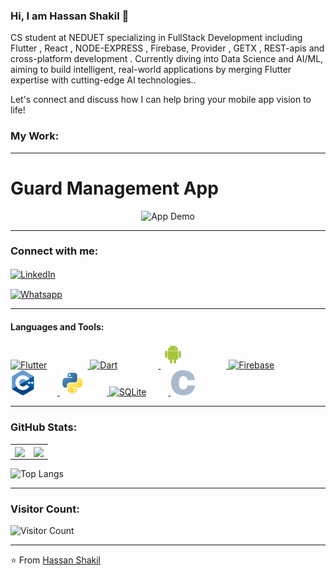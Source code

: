 ### Hi, I am Hassan Shakil 👋

CS student at NEDUET specializing in FullStack Development including Flutter , React , NODE-EXPRESS , Firebase, Provider , GETX , REST-apis and cross-platform development  . Currently diving into Data Science and AI/ML, aiming to build intelligent, real-world applications by merging Flutter expertise with cutting-edge AI technologies..

Let's connect and discuss how I can help bring your mobile app vision to life!


<h3 align="left">My Work:</h3>

---

# Guard Management App


<p align="center">
  <img src="https://github.com/hassanshakil22/applications-media-assets/blob/main/guard-management-tut.gif?raw=true" alt="App Demo" width="1000"/>
</p>

---



<h3 align="left">Connect with me:</h3>
<p align="left">
<span>
<a href="https://www.linkedin.com/in/hassanshakil22" target="blank">
  <img align="center" src="https://raw.githubusercontent.com/rahuldkjain/github-profile-readme-generator/master/src/images/icons/Social/linked-in-alt.svg" alt="LinkedIn" height="30" width="40" />
</a>
</p>
<p align="left">
<a href="https://wa.me/923059167616" target="blank">
  <img align="center" src="https://encrypted-tbn0.gstatic.com/images?q=tbn:ANd9GcSvMQlZXD2RUfJ1BeNmMjcWBSNF-axCYICsFQ&s" alt="Whatsapp" height="30" width="40" />
</a>
</span>  
</p>



---

<h4 align="left">Languages and Tools:</h4>
<p align="left">
  <a href="https://flutter.dev" target="_blank" rel="noreferrer">
    <img src="https://www.vectorlogo.zone/logos/flutterio/flutterio-icon.svg" alt="Flutter" width="40" height="40" style="margin-right: 65px;" />
  </a>
  <a href="https://dart.dev" target="_blank" rel="noreferrer">
    <img src="https://www.vectorlogo.zone/logos/dartlang/dartlang-icon.svg" alt="Dart" width="40" height="40" style="margin-right: 65px;" />
  </a>
  <a href="https://developer.android.com" target="_blank" rel="noreferrer">
    <img src="https://raw.githubusercontent.com/devicons/devicon/master/icons/android/android-original-wordmark.svg" alt="Android" width="40" height="40" style="margin-right: 65px;" />
  </a>
  <a href="https://firebase.google.com" target="_blank" rel="noreferrer">
    <img src="https://www.vectorlogo.zone/logos/firebase/firebase-icon.svg" alt="Firebase" width="40" height="40" style="margin-right: 65px;" />
  </a>
  <a href="https://www.w3schools.com/cpp/" target="_blank" rel="noreferrer">
    <img src="https://raw.githubusercontent.com/devicons/devicon/master/icons/cplusplus/cplusplus-original.svg" alt="C++" width="40" height="40" style="margin-right: 35px;" />
  </a>
  <a href="https://www.python.org" target="_blank" rel="noreferrer">
    <img src="https://raw.githubusercontent.com/devicons/devicon/master/icons/python/python-original.svg" alt="Python" width="40" height="40" style="margin-right: 35px;" />
  </a>
  <a href="https://www.sqlite.org" target="_blank" rel="noreferrer">
    <img src="https://www.vectorlogo.zone/logos/sqlite/sqlite-icon.svg" alt="SQLite" width="40" height="40" style="margin-right: 35px;" />
  </a>
  <a href="https://www.cprogramming.com/" target="_blank" rel="noreferrer">
  <img src="https://raw.githubusercontent.com/devicons/devicon/master/icons/c/c-original.svg" alt="C" width="40" height="40" style="margin-right: 35px;" />
</a>
</p>

---

### GitHub Stats:

<table>
  <tr>
    <td>
      <img align="center" src="https://github-readme-stats.vercel.app/api?username=hassanshakil22&show_icons=true&theme=radical" />
    </td>
    <td>
      <img align="center" src="https://github-readme-streak-stats.herokuapp.com/?user=hassanshakil22&theme=radical" />
    </td>
  </tr>
</table>

![Top Langs](https://github-readme-stats.vercel.app/api/top-langs/?username=hassanshakil22&layout=compact&theme=radical)


---

### Visitor Count:
![Visitor Count](https://visitor-badge.laobi.icu/badge?page_id=hassanshakil22.hassanshakil22)

---

⭐️ From [Hassan Shakil](https://github.com/hassanshakil22)
